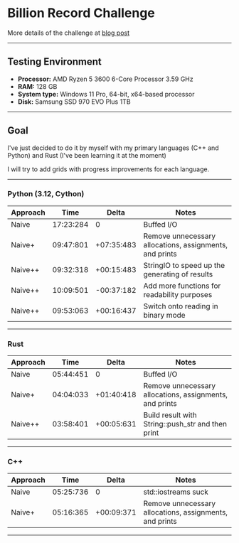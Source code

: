 # Billion Record Challenge

More details of the challenge at [blog post](https://www.morling.dev/blog/one-billion-row-challenge/)

---


## Testing Environment
- **Processor:** AMD Ryzen 5 3600 6-Core Processor                 3.59 GHz
- **RAM:** 128 GB
- **System type:** Windows 11 Pro, 64-bit, x64-based processor
- **Disk:** Samsung SSD 970 EVO Plus 1TB
---


## Goal
I've just decided to do it by myself with my primary languages (C++ and Python) and Rust (I've been learning it at the moment)

I will try to add grids with progress improvements for each language.

---


### Python (3.12, Cython)
| Approach | Time      | Delta      | Notes                                                   |
|----------|-----------|------------|---------------------------------------------------------|
| Naive    | 17:23:284 | 0          | Buffed I/O                                              |
| Naive+   | 09:47:801 | +07:35:483 | Remove unnecessary allocations, assignments, and prints |
| Naive++  | 09:32:318 | +00:15:483 | StringIO to speed up the generating of results          |
| Naive++  | 10:09:501 | -00:37:182 | Add more functions for readability purposes             |
| Naive++  | 09:53:063 | +00:16:437 | Switch onto reading in binary mode                      |

---


### Rust
| Approach | Time      | Delta      | Notes                                                   |
|----------|-----------|------------|---------------------------------------------------------|
| Naive    | 05:44:451 | 0          | Buffed I/O                                              |
| Naive+   | 04:04:033 | +01:40:418 | Remove unnecessary allocations, assignments, and prints |
| Naive++  | 03:58:401 | +00:05:631 | Build result with String::push_str and then print       |

---


### C++
| Approach | Time      | Delta      | Notes                                                   |
|----------|-----------|------------|---------------------------------------------------------|
| Naive    | 05:25:736 | 0          | std::iostreams suck                                     |
| Naive+   | 05:16:365 | +00:09:371 | Remove unnecessary allocations, assignments, and prints |

---
